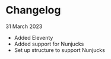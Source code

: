 # Changelog

31 March 2023
- Added Eleventy
- Added support for Nunjucks
- Set up structure to support Nunjucks